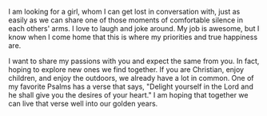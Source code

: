I am looking for a girl, whom I can get lost in conversation with, just as easily as we can share one of those moments of comfortable silence in each others' arms. I love to laugh and joke around. My job is awesome, but I know when I come home that this is where my priorities and true happiness are.

I want to share my passions with you and expect the same from you. In fact, hoping to explore new ones we find together. If you are Christian, enjoy children, and enjoy the outdoors, we already have a lot in common. One of my favorite Psalms has a verse that says, "Delight yourself in the Lord and he shall give you the desires of your heart." I am hoping that together we can live that verse well into our golden years.